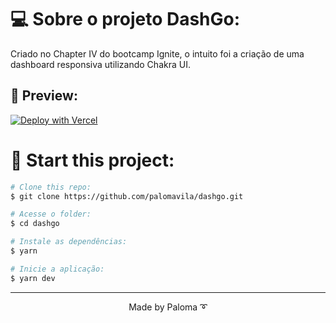 # 💻 Sobre o projeto DashGo:

Criado no Chapter IV do bootcamp Ignite, o intuito foi a criação de uma dashboard responsiva utilizando Chakra UI.

## 💯 Preview:

[![Deploy with Vercel](https://vercel.com/button)](https://dashgo-palomavila.vercel.app/)

# 🚀 Start this project:

```bash
# Clone this repo:
$ git clone https://github.com/palomavila/dashgo.git

# Acesse o folder:
$ cd dashgo

# Instale as dependências:
$ yarn

# Inicie a aplicação:
$ yarn dev

```

---

<p align="center">Made by Paloma ➰</p>

